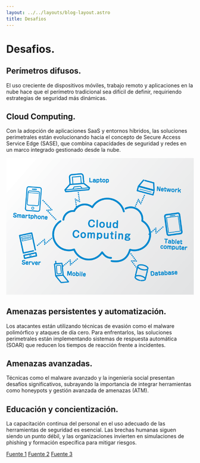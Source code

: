 ```yaml
---
layout: ../../layouts/blog-layout.astro
title: Desafios
---
```


# Desafios.

## Perímetros difusos.

El uso creciente de dispositivos móviles, trabajo remoto y aplicaciones en la nube hace que el perímetro tradicional sea difícil de definir, requiriendo estrategias de seguridad más dinámicas.

## Cloud Computing.

Con la adopción de aplicaciones SaaS y entornos híbridos, las soluciones perimetrales están evolucionando hacia el concepto de Secure Access Service Edge (SASE), que combina capacidades de seguridad y redes en un marco integrado gestionado desde la nube.

![Cloud Computing.](../../assets/redesPerimetrales/CloudComputing.png)

## Amenazas persistentes y automatización.

Los atacantes están utilizando técnicas de evasión como el malware polimórfico y ataques de día cero. Para enfrentarlos, las soluciones perimetrales están implementando sistemas de respuesta automática (SOAR) que reducen los tiempos de reacción frente a incidentes.

## Amenazas avanzadas.

Técnicas como el malware avanzado y la ingeniería social presentan desafíos significativos, subrayando la importancia de integrar herramientas como honeypots y gestión avanzada de amenazas (ATM).

## Educación y concientización.

La capacitación continua del personal en el uso adecuado de las herramientas de seguridad es esencial. Las brechas humanas siguen siendo un punto débil, y las organizaciones invierten en simulaciones de phishing y formación específica para mitigar riesgos.


[Fuente 1](https://learn.microsoft.com/en-us/azure/cloud-adoption-framework/ready/azure-best-practices/perimeter-networks)
[Fuente 2](https://edu.gcfglobal.org/es/seguridad-en-internet/que-es-la-seguridad-en-internet/1/)
[Fuente 3](https://redesinformaticas.org/)